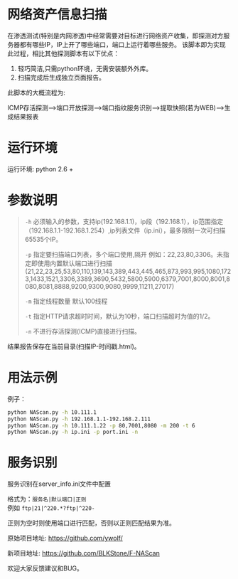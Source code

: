 # 网络资产信息扫描

在渗透测试(特别是内网渗透)中经常需要对目标进行网络资产收集，即探测对方服务器都有哪些IP，IP上开了哪些端口，端口上运行着哪些服务。
该脚本即为实现此过程，相比其他探测脚本有以下优点：

1. 轻巧简洁,只需python环境，无需安装额外外库。
2. 扫描完成后生成独立页面报告。

此脚本的大概流程为:

ICMP存活探测-->端口开放探测-->端口指纹服务识别-->提取快照(若为WEB)-->生成结果报表<br>


# 运行环境

运行环境: python 2.6 +

# 参数说明

> `-h` 必须输入的参数，支持ip(192.168.1.1)，ip段（192.168.1），ip范围指定（192.168.1.1-192.168.1.254）,ip列表文件（ip.ini），最多限制一次可扫描65535个IP。
> 
> `-p` 指定要扫描端口列表，多个端口使用,隔开 例如：22,23,80,3306。未指定即使用内置默认端口进行扫描(21,22,23,25,53,80,110,139,143,389,443,445,465,873,993,995,1080,1723,1433,1521,3306,3389,3690,5432,5800,5900,6379,7001,8000,8001,8080,8081,8888,9200,9300,9080,9999,11211,27017)
> 
> `-m` 指定线程数量 默认100线程
> 
> `-t` 指定HTTP请求超时时间，默认为10秒，端口扫描超时为值的1/2。
> 
> `-n` 不进行存活探测(ICMP)直接进行扫描。


结果报告保存在当前目录(扫描IP-时间戳.html)。

# 用法示例

例子：
```bash
python NAScan.py -h 10.111.1
python NAScan.py -h 192.168.1.1-192.168.2.111
python NAScan.py -h 10.111.1.22 -p 80,7001,8080 -m 200 -t 6
python NAScan.py -h ip.ini -p port.ini -n
```

# 服务识别

服务识别在server_info.ini文件中配置<br>

格式为：`服务名|默认端口|正则`  
例如 `ftp|21|^220.*?ftp|^220-`


正则为空时则使用端口进行匹配，否则以正则匹配结果为准。


原始项目地址: https://github.com/ywolf/ 

新项目地址: https://github.com/BLKStone/F-NAScan

欢迎大家反馈建议和BUG。
